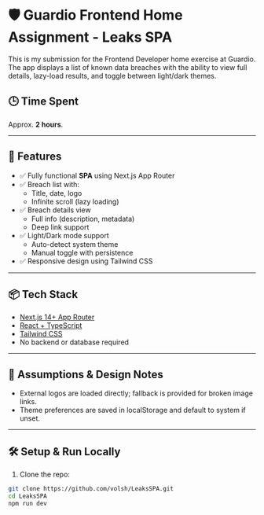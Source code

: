 # 🛡️ Guardio Frontend Home Assignment - Leaks SPA

This is my submission for the Frontend Developer home exercise at Guardio.  
The app displays a list of known data breaches with the ability to view full details, lazy-load results, and toggle between light/dark themes.

## 🕒 Time Spent

Approx. **2 hours**.

---

## 🧠 Features

- ✅ Fully functional **SPA** using Next.js App Router
- ✅ Breach list with:
  - Title, date, logo
  - Infinite scroll (lazy loading)
- ✅ Breach details view
  - Full info (description, metadata)
  - Deep link support
- ✅ Light/Dark mode support
  - Auto-detect system theme
  - Manual toggle with persistence
- ✅ Responsive design using Tailwind CSS

---

## 📦 Tech Stack

- [Next.js 14+ App Router](https://nextjs.org/docs/app)
- [React + TypeScript](https://www.typescriptlang.org/)
- [Tailwind CSS](https://tailwindcss.com/)
- No backend or database required

---

## 🧼 Assumptions & Design Notes

- External logos are loaded directly; fallback is provided for broken image links.
- Theme preferences are saved in localStorage and default to system if unset.

---

## 🛠️ Setup & Run Locally

1. Clone the repo:

```bash
git clone https://github.com/volsh/LeaksSPA.git
cd LeaksSPA
npm run dev
```
